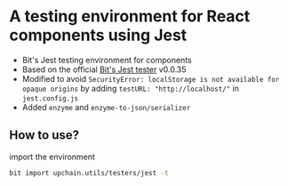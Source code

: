 # A testing environment for React components using Jest
 * Bit's Jest testing environment for components
 * Based on the official [Bit's Jest tester](https://bitsrc.io/bit/envs/testers/jest?version=0.0.35) v0.0.35
 * Modified to avoid `SecurityError: localStorage is not available for opaque origins` by adding `testURL: "http://localhost/"` in `jest.config.js`
 * Added `enzyme` and `enzyme-to-json/serializer`

## How to use?
import the environment
```bash
bit import upchain.utils/testers/jest -t
```
